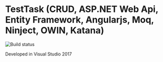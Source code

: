# TestTask (CRUD, ASP.NET Web Api, Entity Framework, Angularjs, Moq, Ninject, OWIN, Katana)

![Build status](https://ci.appveyor.com/api/projects/status/r8r8hac8mcip3l61?svg=true)

Developed in Visual Studio 2017
